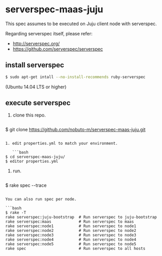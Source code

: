 serverspec-maas-juju
====================

This spec assumes to be executed on Juju client node with serverspec.

Regarding serverspec itself, please refer:
 - http://serverspec.org/
 - https://github.com/serverspec/serverspec
 
## install serverspec

```bash
$ sudo apt-get intall --no-install-recommends ruby-serverspec
```
(Ubuntu 14.04 LTS or higher)

## execute serverspec

1. clone this repo.

   ```bash
$ git clone https://github.com/nobuto-m/serverspec-maas-juju.git
```

1. edit properties.yml to match your environment.

   ```bash
$ cd serverspec-maas-juju/
$ editor properties.yml
```

1. run.

   ```bash
$ rake spec --trace
```

You can also run spec per node.

```bash
$ rake -T
rake serverspec:juju-bootstrap  # Run serverspec to juju-bootstrap
rake serverspec:maas            # Run serverspec to maas
rake serverspec:node1           # Run serverspec to node1
rake serverspec:node2           # Run serverspec to node2
rake serverspec:node3           # Run serverspec to node3
rake serverspec:node4           # Run serverspec to node4
rake serverspec:node5           # Run serverspec to node5
rake spec                       # Run serverspec to all hosts
```
